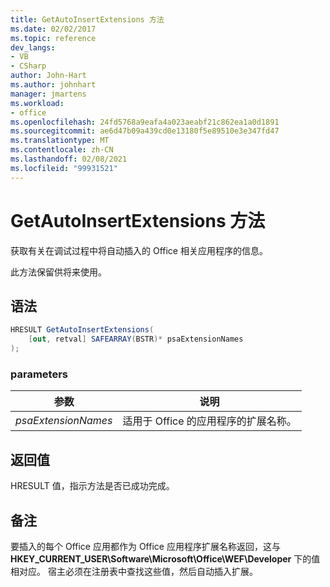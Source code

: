 ```yaml
---
title: GetAutoInsertExtensions 方法
ms.date: 02/02/2017
ms.topic: reference
dev_langs:
- VB
- CSharp
author: John-Hart
ms.author: johnhart
manager: jmartens
ms.workload:
- office
ms.openlocfilehash: 24fd5768a9eafa4a023aeabf21c862ea1a0d1891
ms.sourcegitcommit: ae6d47b09a439cd0e13180f5e89510e3e347fd47
ms.translationtype: MT
ms.contentlocale: zh-CN
ms.lasthandoff: 02/08/2021
ms.locfileid: "99931521"
---
```

# <a name="getautoinsertextensions-method"></a>GetAutoInsertExtensions 方法
  获取有关在调试过程中将自动插入的 Office 相关应用程序的信息。

 此方法保留供将来使用。

## <a name="syntax"></a>语法

```csharp
HRESULT GetAutoInsertExtensions(
    [out, retval] SAFEARRAY(BSTR)* psaExtensionNames
);
```

### <a name="parameters"></a>parameters

|参数|说明|
|---------------|-----------------|
|*psaExtensionNames*|适用于 Office 的应用程序的扩展名称。|

## <a name="return-value"></a>返回值
 HRESULT 值，指示方法是否已成功完成。

## <a name="remarks"></a>备注
 要插入的每个 Office 应用都作为 Office 应用程序扩展名称返回，这与 **HKEY_CURRENT_USER\Software\Microsoft\Office\WEF\Developer** 下的值相对应。 宿主必须在注册表中查找这些值，然后自动插入扩展。
